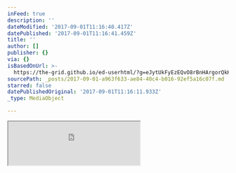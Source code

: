 ```yaml
---
inFeed: true
description: ''
dateModified: '2017-09-01T11:16:40.417Z'
datePublished: '2017-09-01T11:16:41.459Z'
title: ''
author: []
publisher: {}
via: {}
isBasedOnUrl: >-
  https://the-grid.github.io/ed-userhtml/?g=eJytUkFyEzEQvO8rBnHArgorQkKggu0LlQvFJ2Rp7B1bK21pRo5dKT-Id_AxpLWdkAun6KbuUc-0emYdGrdoZp7CFhL6uWI5eOQOURTIYcC5EtyLtswKuoSrudLaurDh1vqY3cqbhK2NvTYbs9eelqxtjFtCGwNjkM_6pv3U3rwG255CO0rq0pxtokGAk3078Q2rxUyflJ9bLJpHCi4-tsa5h10p_UUsGDBNlI_GqStY5WCFYphMny61r7UpkJDxxDh5agDUYDyKoLqHeq1AHPLwfC3A0tjtOsUcXEHV-9Xd3Vdzra4udP3dEzEeNeLHE62WWSSG_6l9u_5y686PmvNDJR32dSSFbo0lTR7bqeKhuJWXWftCmfVY-QOBSRCyUDUHDhlOzhmGmBPkgNAjeY85IeB--PM7EQaL4GPiUg-7KIXZUdVpzwaVI-6pDFBa_PxgrMVB8N2FrFtXmYcAbHaREgw-84Wt21bZTmTg-7IYh2WMPrYUS97BUc2JP65rfiUE1vUXjs1xepx-b_6JXo8r_heriu70
sourcePath: _posts/2017-09-01-a963f633-ae84-40c4-b016-92ef5a16c07f.md
starred: false
datePublishedOriginal: '2017-09-01T11:16:11.933Z'
_type: MediaObject

---
```

<iframe src="https://the-grid.github.io/ed-userhtml/?g=eJytUkFyEzEQvO8rBnHArgorQkKggu0LlQvFJ2Rp7B1bK21pRo5dKT-Id_AxpLWdkAun6KbuUc-0emYdGrdoZp7CFhL6uWI5eOQOURTIYcC5EtyLtswKuoSrudLaurDh1vqY3cqbhK2NvTYbs9eelqxtjFtCGwNjkM_6pv3U3rwG255CO0rq0pxtokGAk3078Q2rxUyflJ9bLJpHCi4-tsa5h10p_UUsGDBNlI_GqStY5WCFYphMny61r7UpkJDxxDh5agDUYDyKoLqHeq1AHPLwfC3A0tjtOsUcXEHV-9Xd3Vdzra4udP3dEzEeNeLHE62WWSSG_6l9u_5y686PmvNDJR32dSSFbo0lTR7bqeKhuJWXWftCmfVY-QOBSRCyUDUHDhlOzhmGmBPkgNAjeY85IeB--PM7EQaL4GPiUg-7KIXZUdVpzwaVI-6pDFBa_PxgrMVB8N2FrFtXmYcAbHaREgw-84Wt21bZTmTg-7IYh2WMPrYUS97BUc2JP65rfiUE1vUXjs1xepx-b_6JXo8r_heriu70" height="100" style=""></iframe>